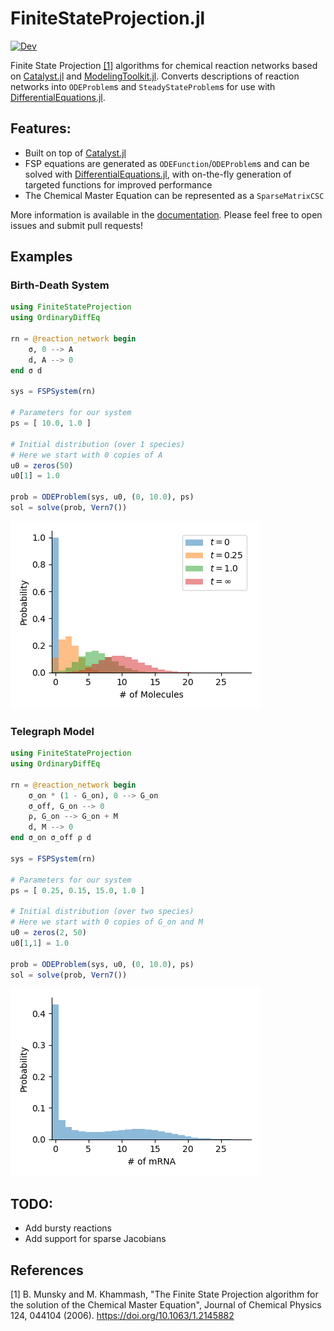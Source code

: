 # FiniteStateProjection.jl

[![Dev](https://img.shields.io/badge/docs-dev-blue.svg)](https://kaandocal.github.io/FiniteStateProjection.jl/dev/)

Finite State Projection [[1]](#1)  algorithms for chemical reaction networks based on [Catalyst.jl](https://github.com/SciML/Catalyst.jl) and [ModelingToolkit.jl](https://github.com/SciML/ModelingToolkit.jl). Converts descriptions of reaction networks into `ODEProblem`s and `SteadyStateProblem`s for use with [DifferentialEquations.jl](https://github.com/SciML/DifferentialEquations.jl).

## Features:
- Built on top of [Catalyst.jl](https://github.com/SciML/Catalyst.jl)
- FSP equations are generated as `ODEFunction`/`ODEProblem`s and can be solved with [DifferentialEquations.jl](https://github.com/SciML/DifferentialEquations.jl), with on-the-fly generation of targeted functions for improved performance
- The Chemical Master Equation can be represented as a `SparseMatrixCSC`

More information is available in the [documentation](https://kaandocal.github.io/FiniteStateProjection.jl/dev/). Please feel free to open issues and submit pull requests! 

## Examples
### Birth-Death System
```julia
using FiniteStateProjection
using OrdinaryDiffEq

rn = @reaction_network begin
    σ, 0 --> A
    d, A --> 0
end σ d

sys = FSPSystem(rn)

# Parameters for our system
ps = [ 10.0, 1.0 ]

# Initial distribution (over 1 species)
# Here we start with 0 copies of A
u0 = zeros(50)
u0[1] = 1.0 

prob = ODEProblem(sys, u0, (0, 10.0), ps)
sol = solve(prob, Vern7())
```
![Visualisation](docs/src/assets/birth_death.png)

### Telegraph Model
```julia
using FiniteStateProjection
using OrdinaryDiffEq

rn = @reaction_network begin
    σ_on * (1 - G_on), 0 --> G_on
    σ_off, G_on --> 0
    ρ, G_on --> G_on + M
    d, M --> 0
end σ_on σ_off ρ d

sys = FSPSystem(rn)

# Parameters for our system
ps = [ 0.25, 0.15, 15.0, 1.0 ]

# Initial distribution (over two species)
# Here we start with 0 copies of G_on and M
u0 = zeros(2, 50)
u0[1,1] = 1.0

prob = ODEProblem(sys, u0, (0, 10.0), ps)
sol = solve(prob, Vern7())
```
![Visualisation](docs/src/assets/telegraph.png)

## TODO:
- Add bursty reactions
- Add support for sparse Jacobians

## References

<a id="1">[1]</a> B. Munsky and M. Khammash, "The Finite State Projection algorithm for the solution of the Chemical Master Equation", Journal of Chemical Physics 124, 044104 (2006). https://doi.org/10.1063/1.2145882
